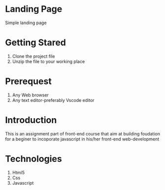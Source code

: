 # Landing Page
Simple landing page

# Getting Stared
1) Clone the project file
2) Unzip the file to your working place

# Prerequest
1) Any Web browser
2) Any text editor-preferably Vscode editor

# Introduction
This is an assignment part of front-end course that aim at building foudation for a beginer to incoporate javascript in his/her front-end web-development
# Technologies 
1) Html5
2) Css
3) Javascript
